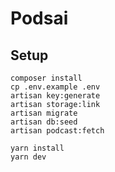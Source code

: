 # Podsai

## Setup

```
composer install
cp .env.example .env
artisan key:generate
artisan storage:link
artisan migrate
artisan db:seed
artisan podcast:fetch

yarn install
yarn dev
```
